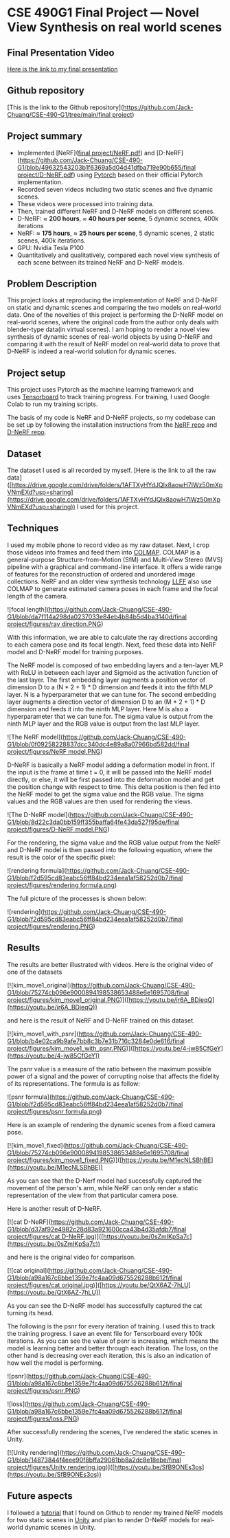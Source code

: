 # CSE 490G1 Final Project — Novel View Synthesis on real world scenes

## Final Presentation Video

[Here is the link to my final presentation]([https://youtu.be/nZx4aAZw_n0](https://youtu.be/nZx4aAZw_n0))

## Github repository

[This is the link to the Github repository]([https://github.com/Jack-Chuang/CSE-490-G1/tree/main/final project](https://github.com/Jack-Chuang/CSE-490-G1/tree/main/final%20project))

## Project summary

- Implemented [NeRF]([final project/NeRF.pdf](https://github.com/Jack-Chuang/CSE-490-G1/blob/49632543203b1f6369a5d04d41dfba719e90b655/final%20project/NeRF.pdf)) and [D-NeRF]([https://github.com/Jack-Chuang/CSE-490-G1/blob/49632543203b1f6369a5d04d41dfba719e90b655/final project/D-NeRF.pdf](https://github.com/Jack-Chuang/CSE-490-G1/blob/49632543203b1f6369a5d04d41dfba719e90b655/final%20project/D-NeRF.pdf)) using [Pytorch]([https://pytorch.org/](https://pytorch.org/)) based on their official Pytorch implementation.
- Recorded seven videos including two static scenes and five dynamic scenes.
- These videos were processed into training data.
- Then, trained different NeRF and D-NeRF models on different scenes.
- D-NeRF: ≈ **200 hours**, ≈ **40 hours per scene**, 5 dynamic scenes, 400k iterations
- NeRF: ≈ **175 hours**, ≈ **25 hours per scene**, 5 dynamic scenes, 2 static scenes, 400k iterations.
- GPU: Nvidia Tesla P100
- Quantitatively and qualitatively, compared each novel view synthesis of each scene between its trained NeRF and D-NeRF models.

## Problem Description

This project looks at reproducing the implementation of NeRF and D-NeRF on static and dynamic scenes and comparing the two models on real-world data. One of the novelties of this project is performing the D-NeRF model on real-world scenes, where the original code from the author only deals with blender-type data(in virtual scenes). I am hoping to render a novel view synthesis of dynamic scenes of real-world objects by using D-NeRF and comparing it with the result of NeRF model on real-world data to prove that D-NeRF is indeed a real-world solution for dynamic scenes.

## Project setup

This project uses Pytorch as the machine learning framework and uses [Tensorboard]([https://www.tensorflow.org/tensorboard](https://www.tensorflow.org/tensorboard)) to track training progress. For training, I used Google Colab to run my training scripts.

The basis of my code is NeRF and D-NeRF projects, so my codebase can be set up by following the installation instructions from the [NeRF repo]([https://github.com/bmild/nerf](https://github.com/bmild/nerf)) and [D-NeRF repo]([https://github.com/albertpumarola/D-NeRF](https://github.com/albertpumarola/D-NeRF)). 

## Dataset

The dataset I used is all recorded by myself. [Here is the link to all the raw data] ([https://drive.google.com/drive/folders/1AFTXyHYdJQlx8aowH7IWz50mXpVNmEXd?usp=sharing](https://drive.google.com/drive/folders/1AFTXyHYdJQlx8aowH7IWz50mXpVNmEXd?usp=sharing)) I used for this project.

## Techniques

I used my mobile phone to record video as my raw dataset. Next, I crop those videos into frames and feed them into [COLMAP]([https://colmap.github.io/](https://colmap.github.io/)). COLMAP is a general-purpose Structure-from-Motion (SfM) and Multi-View Stereo (MVS) pipeline with a graphical and command-line interface. It offers a wide range of features for the reconstruction of ordered and unordered image collections. NeRF and an older view synthesis technology [LLFF]([https://github.com/Fyusion/LLFF](https://github.com/Fyusion/LLFF)) also use COLMAP to generate estimated camera poses in each frame and the focal length of the camera.

 ![focal length]([https://github.com/Jack-Chuang/CSE-490-G1/blob/da7f114a298da0237033e84eb4b84b5d4ba3140d/final project/figures/ray direction.PNG](https://github.com/Jack-Chuang/CSE-490-G1/blob/da7f114a298da0237033e84eb4b84b5d4ba3140d/final%20project/figures/ray%20direction.PNG))

With this information, we are able to calculate the ray directions according to each camera pose and its focal length. Next, feed these data into NeRF model and D-NeRF model for training purposes. 

The NeRF model is composed of two embedding layers and a ten-layer MLP with ReLU in between each layer and Sigmoid as the activation function of the last layer. The first embedding layer augments a position vector of dimension D to a (N * 2 + 1) * D dimension and feeds it into the fifth MLP layer. N is a hyperparameter that we can tune for. The second embedding layer augments a direction vector of dimension D to an (M * 2 + 1) * D dimension and feeds it into the ninth MLP layer. Here M is also a hyperparameter that we can tune for. The sigma value is output from the ninth MLP layer and the RGB value is output from the last MLP layer. 

![The NeRF model]([https://github.com/Jack-Chuang/CSE-490-G1/blob/0f09258228837dcc340dc4e89a8a07966bd582dd/final project/figures/NeRF model.PNG](https://github.com/Jack-Chuang/CSE-490-G1/blob/0f09258228837dcc340dc4e89a8a07966bd582dd/final%20project/figures/NeRF%20model.PNG))   

D-NeRF is basically a NeRF model adding a deformation model in front. If the input is the frame at time t = 0, it will be passed into the NeRF model directly, or else, it will be first passed into the deformation model and get the position change with respect to time. This delta position is then fed into the NeRF model to get the sigma value and the RGB value. The sigma values and the RGB values are then used for rendering the views. 

![The D-NeRF model]([https://github.com/Jack-Chuang/CSE-490-G1/blob/8d22c3da0bb159ff355baffa64fe43da527f95de/final project/figures/D-NeRF model.PNG](https://github.com/Jack-Chuang/CSE-490-G1/blob/8d22c3da0bb159ff355baffa64fe43da527f95de/final%20project/figures/D-NeRF%20model.PNG))

For the rendering, the sigma value and the RGB value output from the NeRF and D-NeRF model is then passed into the following equation, where the result is the color of the specific pixel: 

![rendering formula]([https://github.com/Jack-Chuang/CSE-490-G1/blob/f2d595cd83eabc56ff84bd234eea1af58252d0b7/final project/figures/rendering formula.png](https://github.com/Jack-Chuang/CSE-490-G1/blob/f2d595cd83eabc56ff84bd234eea1af58252d0b7/final%20project/figures/rendering%20formula.png))

The full picture of the processes is shown below:

![rendering]([https://github.com/Jack-Chuang/CSE-490-G1/blob/f2d595cd83eabc56ff84bd234eea1af58252d0b7/final project/figures/rendering.PNG](https://github.com/Jack-Chuang/CSE-490-G1/blob/f2d595cd83eabc56ff84bd234eea1af58252d0b7/final%20project/figures/rendering.PNG)) 

## Results

The results are better illustrated with videos. Here is the original video of one of the datasets 

[![kim_move1_original]([https://github.com/Jack-Chuang/CSE-490-G1/blob/75274cb096e9000894198538653488e6e1695708/final project/figures/kim_move1_original.PNG](https://github.com/Jack-Chuang/CSE-490-G1/blob/75274cb096e9000894198538653488e6e1695708/final%20project/figures/kim_move1_original.PNG))]([https://youtu.be/ir6A_BDieqQ](https://youtu.be/ir6A_BDieqQ))

and here is the result of NeRF and D-NeRF trained on this dataset.

[![kim_move1_with_psnr]([https://github.com/Jack-Chuang/CSE-490-G1/blob/b4e02ca9b9afe7bb8c3b7e31b716c3284e0de616/final project/figures/kim_move1_with_psnr.PNG](https://github.com/Jack-Chuang/CSE-490-G1/blob/b4e02ca9b9afe7bb8c3b7e31b716c3284e0de616/final%20project/figures/kim_move1_with_psnr.PNG))]([https://youtu.be/4-jw85CfGeY](https://youtu.be/4-jw85CfGeY)) 

The psnr value is a measure of the ratio between the maximum possible power of a signal and the power of corrupting noise that affects the fidelity of its representations. The formula is as follow: 

![psnr formula]([https://github.com/Jack-Chuang/CSE-490-G1/blob/f2d595cd83eabc56ff84bd234eea1af58252d0b7/final project/figures/psnr formula.png](https://github.com/Jack-Chuang/CSE-490-G1/blob/f2d595cd83eabc56ff84bd234eea1af58252d0b7/final%20project/figures/psnr%20formula.png)) 

Here is an example of rendering the dynamic scenes from a fixed camera pose.

[![kim_move1_fixed]([https://github.com/Jack-Chuang/CSE-490-G1/blob/75274cb096e9000894198538653488e6e1695708/final project/figures/kim_move1_fixed.PNG](https://github.com/Jack-Chuang/CSE-490-G1/blob/75274cb096e9000894198538653488e6e1695708/final%20project/figures/kim_move1_fixed.PNG))]([https://youtu.be/M1ecNLSBhBE](https://youtu.be/M1ecNLSBhBE))

As you can see that the D-Nerf model had successfully captured the movement of the person's arm, while NeRF can only render a static representation of the view from that particular camera pose.

Here is another result of D-NeRF. 

[![cat D-NeRF]([https://github.com/Jack-Chuang/CSE-490-G1/blob/d37af92e4982c28d83a921600cca43b4d35afdb7/final project/figures/cat D-NeRF.jpg](https://github.com/Jack-Chuang/CSE-490-G1/blob/d37af92e4982c28d83a921600cca43b4d35afdb7/final%20project/figures/cat%20D-NeRF.jpg))]([https://youtu.be/0sZmIKpSa7c](https://youtu.be/0sZmIKpSa7c)) 

and here is the original video for comparison.

[![cat original]([https://github.com/Jack-Chuang/CSE-490-G1/blob/a98a167c6bbe1359e7fc4aa09d675526288b612f/final project/figures/cat original.jpg](https://github.com/Jack-Chuang/CSE-490-G1/blob/a98a167c6bbe1359e7fc4aa09d675526288b612f/final%20project/figures/cat%20original.jpg))]([https://youtu.be/QtX6AZ-7hLU](https://youtu.be/QtX6AZ-7hLU)) 

As you can see the D-NeRF model has successfully captured the cat turning its head. 

The following is the psnr for every iteration of training. I used this to track the training progress. I save an event file for Tensorboard every 100k iterations. As you can see the value of psnr is increasing, which means the model is learning better and better through each iteration. The loss, on the other hand is decreasing over each iteration, this is also an indication of how well the model is performing. 

![psnr]([https://github.com/Jack-Chuang/CSE-490-G1/blob/a98a167c6bbe1359e7fc4aa09d675526288b612f/final project/figures/psnr.PNG](https://github.com/Jack-Chuang/CSE-490-G1/blob/a98a167c6bbe1359e7fc4aa09d675526288b612f/final%20project/figures/psnr.PNG))

![loss]([https://github.com/Jack-Chuang/CSE-490-G1/blob/a98a167c6bbe1359e7fc4aa09d675526288b612f/final project/figures/loss.PNG](https://github.com/Jack-Chuang/CSE-490-G1/blob/a98a167c6bbe1359e7fc4aa09d675526288b612f/final%20project/figures/loss.PNG))

After successfully rendering the scenes, I've rendered the static scenes in Unity. 

[![Unity rendering]([https://github.com/Jack-Chuang/CSE-490-G1/blob/14873844f4eee90f8bffa29061bb8a2dc8e18ebe/final project/figures/Unity rendering.jpg](https://github.com/Jack-Chuang/CSE-490-G1/blob/14873844f4eee90f8bffa29061bb8a2dc8e18ebe/final%20project/figures/Unity%20rendering.jpg))]([https://youtu.be/SfB9ONEs3os](https://youtu.be/SfB9ONEs3os))

## Future aspects

I followed a [tutorial]([https://github.com/kwea123/nerf_Unity](https://github.com/kwea123/nerf_Unity)) that I found on Github to render my trained NeRF models for two static scenes in [Unity]([https://unity.com](https://unity.com/)) and plan to render D-NeRF models for real-world dynamic scenes in Unity.
